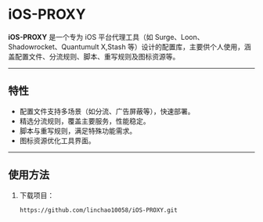 # iOS-PROXY

**iOS-PROXY** 是一个专为 iOS 平台代理工具（如 Surge、Loon、Shadowrocket、Quantumult X,Stash 等）设计的配置库，主要供个人使用，涵盖配置文件、分流规则、脚本、重写规则及图标资源等。

---

## 特性
- 配置文件支持多场景（如分流、广告屏蔽等），快速部署。
- 精选分流规则，覆盖主要服务，性能稳定。
- 脚本与重写规则，满足特殊功能需求。
- 图标资源优化工具界面。

---

## 使用方法
1. 下载项目：
   ```bash
   https://github.com/linchao10058/iOS-PROXY.git
